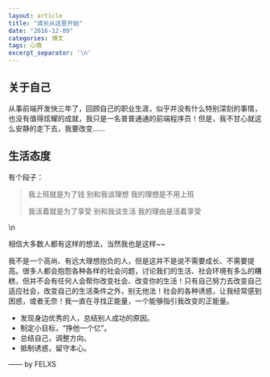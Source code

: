 ```yaml
---
layout: article
title: "成长从这里开始"
date: "2016-12-09"
categories: 博文
tags: 心情
excerpt_separator: '\n'
---
```


## 关于自己


从事前端开发快三年了，回顾自己的职业生涯，似乎并没有什么特别深刻的事情，也没有值得炫耀的成就，我只是一名普普通通的前端程序员！但是，我不甘心就这么安静的走下去，我要改变……


## 生活态度


有个段子：

> 我上班就是为了钱 别和我谈理想 我的理想是不用上班
>
>
> 我活着就是为了享受  别和我谈生活  我的理由是活着享受

\n

相信大多数人都有这样的想法，当然我也是这样~~


我不是一个高尚、有远大理想抱负的人，但是这并不是说不需要成长、不需要提高。很多人都会抱怨各种各样的社会问题，讨论我们的生活、社会环境有多么的糟糕，但并不会有任何人会帮你改变社会、改变你的生活！只有自己努力去改变自己适应社会，改变自己的生活条件之外，别无他法！社会的各种诱惑，让我经常感到困惑，或者无奈！我一直在寻找正能量，一个能够指引我改变的正能量。



- 发现身边优秀的人，总结别人成功的原因。
- 制定小目标，“挣他一个亿”。
- 总结自己，调整方向。
- 抵制诱惑，留守本心。


——  by FELXS












